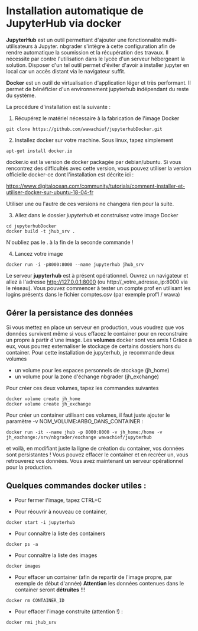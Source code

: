 # Installation automatique de JupyterHub via docker

**JupyterHub** est un outil permettant d'ajouter une fonctionnalité multi-utilisateurs à Jupyter. nbgrader s'intègre à cette configuration afin de rendre automatique la soumission et la récupération des travaux. Il nécessite par contre l'utilisation dans le lycée d'un serveur hébergeant la solution. Disposer d'un tel outil permet d'éviter d'avoir à installer jupyter en local car un accès distant via le navigateur suffit.

**Docker** est un outil de virtualisation d'application léger et très performant. Il permet de bénéficier d'un environnement jupyterhub indépendant du reste du système.

La procédure d'installation est la suivante :
1. Récupérez le matériel nécessaire à la fabrication de l'image Docker
```console
git clone https://github.com/wawachief/jupyterhubDocker.git
```
2. Installez docker sur votre machine. Sous linux, tapez simplement
```console
apt-get install docker.io
```
docker.io est la version de docker packagée par debian/ubuntu. Si vous rencontrez des difficultés avec cette version, vous pouvez utiliser la version officielle docker-ce dont l'installation est décrite ici :

https://www.digitalocean.com/community/tutorials/comment-installer-et-utiliser-docker-sur-ubuntu-18-04-fr

Utiliser une ou l'autre de ces versions ne changera rien pour la suite.

3. Allez dans le dossier *jupyterhub* et construisez votre image Docker
```console
cd jupyterhubDocker
docker build -t jhub_srv .
```
N'oubliez pas le . à la fin de la seconde commande !

4. Lancez votre image
```console
docker run -i -p8000:8000 --name jupyterhub jhub_srv
```

Le serveur **jupyterhub** est à présent opérationnel. Ouvrez un navigateur et allez à l'adresse
http://127.0.0.1:8000 (ou http://_votre_adresse_ip:8000 via le réseau). Vous pouvez commencer à tester un compte prof en utilisant les logins présents dans le fichier comptes.csv (par exemple prof1 / wawa)

## Gérer la persistance des données
Si vous mettez en place un serveur en production, vous voudrez que vos données survivent même si vous effacez le container pour en reconstruire un propre à partir d'une image. Les **volumes** docker sont vos amis ! Grâce à eux, vous pourrez externaliser le stockage de certains dossiers hors du container. Pour cette installation de jupyterhub, je recommande deux volumes 
- un volume pour les espaces personnels de stockage (jh_home)
- un volume pour la zone d'échange nbgrader (jh_exchange)

Pour créer ces deux volumes, tapez les commandes suivantes
```console
docker volume create jh_home
docker volume create jh_exchange
```

Pour créer un container utilisant ces volumes, il faut juste ajouter le paramètre -v NOM_VOLUME:ARBO_DANS_CONTAINER :
```console
docker run -it --name jhub -p 8000:8000 -v jh_home:/home -v jh_exchange:/srv/nbgrader/exchange wawachief/jupyterhub
```

et voilà, en modifiant juste la ligne de création du container, vos données sont persistantes ! Vous pouvez effacer le container et en recréer un, vous retrouverez vos données. Vous avez maintenant un serveur opérationnel pour la production.

## Quelques commandes docker utiles :
- Pour fermer l'image, tapez CTRL+C

- Pour réouvrir à nouveau ce container, 
```console
docker start -i jupyterhub
```

- Pour connaître la liste des containers
```console
docker ps -a
```

- Pour connaître la liste des images
```console
docker images
```

- Pour effacer un container (afin de repartir de l'image propre, par exemple de début d'année)
**Attention** les données contenues dans le container seront **détruites** !!!
```console
docker rm CONTAINER_ID
```
- Pour effacer l'image construite (attention !) :
```console
docker rmi jhub_srv
```
